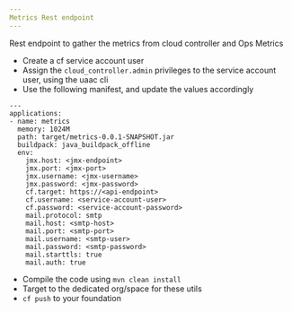 ```yaml
---
Metrics Rest endpoint
---
```


Rest endpoint to gather the metrics from cloud controller and Ops Metrics

- Create a cf service account user
- Assign the `cloud_controller.admin` privileges to the service account user, using the uaac cli
- Use the following manifest, and update the values accordingly

```
---
applications:
- name: metrics
  memory: 1024M
  path: target/metrics-0.0.1-SNAPSHOT.jar
  buildpack: java_buildpack_offline
  env:
    jmx.host: <jmx-endpoint>
    jmx.port: <jmx-port>
    jmx.username: <jmx-username>
    jmx.password: <jmx-password>
    cf.target: https://<api-endpoint>
    cf.username: <service-account-user>
    cf.password: <service-account-password>
    mail.protocol: smtp
    mail.host: <smtp-host>
    mail.port: <smtp-port>
    mail.username: <smtp-user>
    mail.password: <smtp-password>
    mail.starttls: true
    mail.auth: true

```

- Compile the code using `mvn clean install`
- Target to the dedicated org/space for these utils
- `cf push` to your foundation
